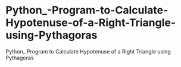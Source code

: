# Python_-Program-to-Calculate-Hypotenuse-of-a-Right-Triangle-using-Pythagoras
Python_ Program to Calculate Hypotenuse of a  Right Triangle using Pythagoras
